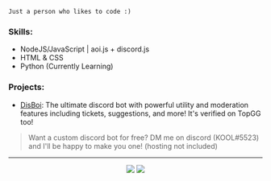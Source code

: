 ```
Just a person who likes to code :)
```

### Skills:
- NodeJS/JavaScript | aoi.js + discord.js
- HTML & CSS
- Python (Currently Learning)

### Projects:
- [DisBoi](https://top.gg/bot/787121589794635777): The ultimate discord bot with powerful utility and moderation features including tickets, suggestions, and more! It's verified on TopGG too!


> Want a custom discord bot for free? DM me on discord (KOOL#5523) and I'll be happy to make you one! (hosting not included)

_______

<div align="center">
  <img src="https://github-readme-stats.vercel.app/api?username=KOOL13&hide=prs,issues&theme=radical">
  <img src="https://github-readme-stats.vercel.app/api/top-langs/?username=KOOL13&layout=compact">
</div>
  <!--
**KOOL13/KOOL13** is a ✨ _special_ ✨ repository because its `README.md` (this file) appears on your GitHub profile.

Here are some ideas to get you started:

- 🔭 I’m currently working on ...
- 🌱 I’m currently learning ...
- 👯 I’m looking to collaborate on ...
- 🤔 I’m looking for help with ...
- 💬 Ask me about ...
- 📫 How to reach me: ...
- 😄 Pronouns: ...
- ⚡ Fun fact: ...
-->
